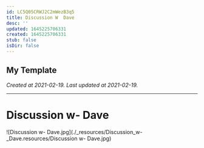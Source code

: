 ```yaml
---
id: LC5Q05CRWJ2C2mWezB3q5
title: Discussion W  Dave
desc: ''
updated: 1645225706331
created: 1645225706331
stub: false
isDir: false
---
```

My Template
---

_Created at 2021-02-19._
_Last updated at 2021-02-19._




---

# Discussion w- Dave


![Discussion w- Dave.jpg](./_resources/Discussion_w-_Dave.resources/Discussion w- Dave.jpg)

